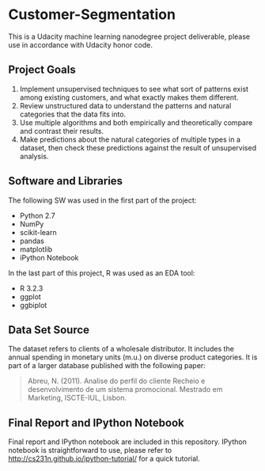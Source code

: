 # Customer-Segmentation
This is a Udacity machine learning nanodegree project deliverable, please use in accordance with Udacity honor code.

## Project Goals
1. Implement unsupervised techniques to see what sort of patterns exist among existing customers, and what exactly makes them different.
2. Review unstructured data to understand the patterns and natural categories that the data fits into.
3. Use multiple algorithms and both empirically and theoretically compare and contrast their results.
4. Make predictions about the natural categories of multiple types in a dataset, then check these predictions against the result of unsupervised analysis.

## Software and Libraries
The following SW was used in the first part of the project:
* Python 2.7
* NumPy
* scikit-learn
* pandas
* matplotlib
* iPython Notebook

In the last part of this project, R was used as an EDA tool:
* R 3.2.3
* ggplot
* ggbiplot

## Data Set Source
The dataset refers to clients of a wholesale distributor. It includes the annual spending in monetary units (m.u.) on diverse product categories.
It is part of a larger database published with the following paper:
> Abreu, N. (2011). Analise do perfil do cliente Recheio e desenvolvimento de um sistema promocional. Mestrado em Marketing, ISCTE-IUL, Lisbon.

## Final Report and IPython Notebook
Final report and IPython notebook are included in this repository. IPython notebook is straightforward to use, please refer to http://cs231n.github.io/ipython-tutorial/ for a quick tutorial.
